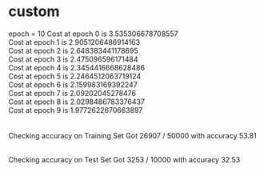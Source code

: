 # custom

epoch = 10 
Cost at epoch 0 is 3.535306678708557 <br>
Cost at epoch 1 is 2.9051206486914163 <br>
Cost at epoch 2 is 2.648383441178695 <br>
Cost at epoch 3 is 2.475096596171484 <br>
Cost at epoch 4 is 2.3454416668628486 <br>
Cost at epoch 5 is 2.2464512063719124 <br>
Cost at epoch 6 is 2.159983169392247 <br>
Cost at epoch 7 is 2.09202045278476 <br>
Cost at epoch 8 is 2.0298486783376437 <br>
Cost at epoch 9 is 1.9772622670663897 <br>
 <br>
 <br>
Checking accuracy on Training Set
Got 26907 / 50000 with accuracy 53.81

 <br>
Checking accuracy on Test Set
Got 3253 / 10000 with accuracy 32.53
